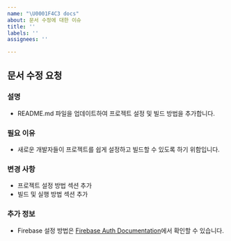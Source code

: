 ```yaml
---
name: "\U0001F4C3 docs"
about: 문서 수정에 대한 이슈
title: ''
labels: ''
assignees: ''

---
```


## 문서 수정 요청

### 설명
- README.md 파일을 업데이트하여 프로젝트 설정 및 빌드 방법을 추가합니다.

### 필요 이유
- 새로운 개발자들이 프로젝트를 쉽게 설정하고 빌드할 수 있도록 하기 위함입니다.

### 변경 사항
- 프로젝트 설정 방법 섹션 추가
- 빌드 및 실행 방법 섹션 추가

### 추가 정보
- Firebase 설정 방법은 [Firebase Auth Documentation](https://firebase.google.com/docs/auth)에서 확인할 수 있습니다.

